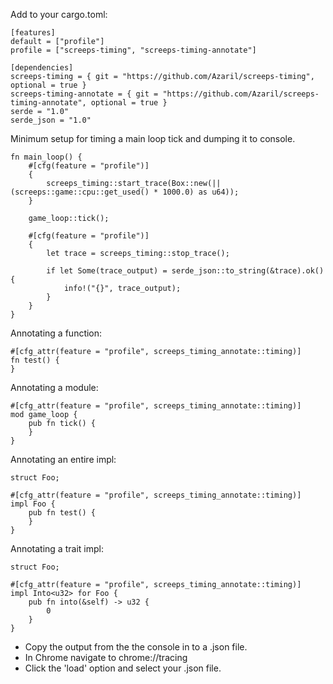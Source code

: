 Add to your cargo.toml:

~~~
[features]
default = ["profile"]
profile = ["screeps-timing", "screeps-timing-annotate"]

[dependencies]
screeps-timing = { git = "https://github.com/Azaril/screeps-timing", optional = true }
screeps-timing-annotate = { git = "https://github.com/Azaril/screeps-timing-annotate", optional = true }
serde = "1.0"
serde_json = "1.0"
~~~

Minimum setup for timing a main loop tick and dumping it to console.

~~~
fn main_loop() {
    #[cfg(feature = "profile")]
    {
        screeps_timing::start_trace(Box::new(|| (screeps::game::cpu::get_used() * 1000.0) as u64));
    }
    
    game_loop::tick();

    #[cfg(feature = "profile")]
    {
        let trace = screeps_timing::stop_trace();

        if let Some(trace_output) = serde_json::to_string(&trace).ok() {
            info!("{}", trace_output);
        }
    }   
}
~~~

Annotating a function:

~~~
#[cfg_attr(feature = "profile", screeps_timing_annotate::timing)]
fn test() {
}
~~~

Annotating a module:

~~~
#[cfg_attr(feature = "profile", screeps_timing_annotate::timing)]
mod game_loop {
    pub fn tick() {
    }
}
~~~

Annotating an entire impl:

~~~
struct Foo;

#[cfg_attr(feature = "profile", screeps_timing_annotate::timing)]
impl Foo {
    pub fn test() {
    }
}
~~~

Annotating a trait impl:

~~~
struct Foo;

#[cfg_attr(feature = "profile", screeps_timing_annotate::timing)]
impl Into<u32> for Foo {
    pub fn into(&self) -> u32 {
        0
    }
}
~~~

* Copy the output from the the console in to a .json file.
* In Chrome navigate to chrome://tracing
* Click the 'load' option and select your .json file.